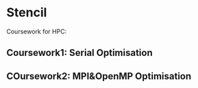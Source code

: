 # Stencil
Coursework for HPC:
## Coursework1: Serial Optimisation
## COursework2: MPI&OpenMP Optimisation
